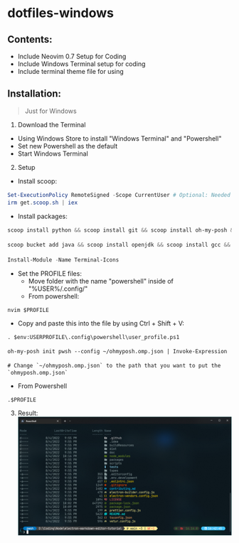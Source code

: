 # dotfiles-windows

## Contents:
 - Include Neovim 0.7 Setup for Coding
 - Include Windows Terminal setup for coding
 - Include terminal theme file for using

## Installation:
> Just for Windows

1. Download the Terminal
- Using Windows Store to install "Windows Terminal" and "Powershell"
- Set new Powershell as the default
- Start Windows Terminal

2. Setup
- Install scoop:
```powershell
Set-ExecutionPolicy RemoteSigned -Scope CurrentUser # Optional: Needed to run a remote script the first time
irm get.scoop.sh | iex
```
- Install packages:
```powershell
scoop install python && scoop install git && scoop install oh-my-posh && scoop install nvm && scoop install sudo && nvm install lts && sudo nvm use lts

scoop bucket add java && scoop install openjdk && scoop install gcc && scoop install neovim

Install-Module -Name Terminal-Icons
```

- Set the PROFILE files:
  - Move folder with the name "powershell" inside of "%USER%/.config/"
  - From powershell:
 
```
nvim $PROFILE
```

  - Copy and paste this into the file by using Ctrl + Shift + V:

```
. $env:USERPROFILE\.config\powershell\user_profile.ps1

oh-my-posh init pwsh --config ~/ohmyposh.omp.json | Invoke-Expression

# Change `~/ohmyposh.omp.json` to the path that you want to put the `ohmyposh.omp.json`
```
  - From Powershell
```
.$PROFILE
```

3. Result:
![image](./images/image.png)
